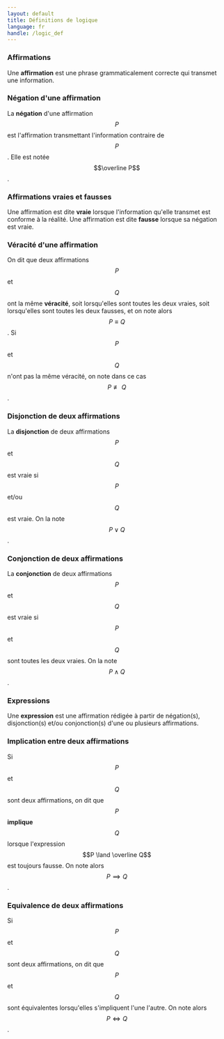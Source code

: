 ```yaml
---
layout: default
title: Définitions de logique
language: fr
handle: /logic_def
---
```


<script src="https://cdn.mathjax.org/mathjax/latest/MathJax.js?config=TeX-AMS-MML_HTMLorMML" type="text/javascript"></script>

### Affirmations
Une **affirmation** est une phrase grammaticalement correcte qui transmet une information.

### Négation d'une affirmation
La **négation** d'une affirmation $$P$$ est l'affirmation transmettant l'information contraire de $$P$$. Elle est notée $$\overline P$$.

### Affirmations vraies et fausses
Une affirmation est dite **vraie** lorsque l'information qu'elle transmet est conforme à la réalité. Une affirmation est dite **fausse** lorsque sa négation est vraie.

### Véracité d'une affirmation
On dit que deux affirmations $$P$$ et $$Q$$ ont la même **véracité**, soit lorsqu'elles sont toutes les deux vraies, soit lorsqu'elles sont toutes les deux fausses, et on note alors $$P \equiv Q$$. Si $$P$$ et $$Q$$ n'ont pas la même véracité, on note dans ce cas $$P \not \equiv Q$$.

### Disjonction de deux affirmations
La **disjonction** de deux affirmations $$P$$ et $$Q$$ est vraie si $$P$$ et/ou $$Q$$ est vraie. On la note $$P \lor Q$$.

### Conjonction de deux affirmations
La **conjonction** de deux affirmations $$P$$ et $$Q$$ est vraie si $$P$$ et $$Q$$ sont toutes les deux vraies. On la note $$P \land Q$$.

### Expressions
Une **expression** est une affirmation rédigée à partir de négation(s), disjonction(s) et/ou conjonction(s) d'une ou plusieurs affirmations.

### Implication entre deux affirmations
Si $$P$$ et $$Q$$ sont deux affirmations, on dit que $$P$$ **implique** $$Q$$ lorsque l'expression $$P \land \overline Q$$ est toujours fausse. On note alors $$P \implies Q$$.

### Equivalence de deux affirmations
Si $$P$$ et $$Q$$ sont deux affirmations, on dit que $$P$$ et $$Q$$ sont équivalentes lorsqu'elles s'impliquent l'une l'autre. On note alors $$P \iff Q$$.
